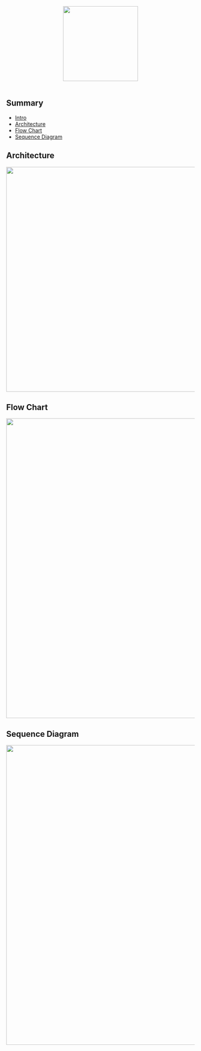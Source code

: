 <div align="center" id="intro">

<img src='https://res.cloudinary.com/lorransutter/image/upload/v1597037735/Liken/Logo.svg' height=200/>

</div>

<br/>

## Summary

- [Intro](#intro)
- [Architecture](#architecture)
- [Flow Chart](#flow-chart)
- [Sequence Diagram](#sequence-diagram)

## Architecture

<div align="center">

<img src='https://res.cloudinary.com/lorransutter/image/upload/v1596662592/Liken/Liken_architecture.png' height=600/>

</div>

## Flow Chart

<div align="center">

<img src='https://res.cloudinary.com/lorransutter/image/upload/v1596751089/Liken/Liken_Flow_Chart_v1.png' width=800/>

</div>

## Sequence Diagram

<div align="center">

<img src='https://res.cloudinary.com/lorransutter/image/upload/v1597129438/Liken/Liken_Sequence_Diagram_Full.svg' width=800/>

</div>